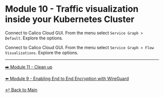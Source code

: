 # Module 10 - Traffic visualization inside your Kubernetes Cluster

Connect to Calico Cloud GUI. From the menu select `Service Graph > Default`. Explore the options.



Connect to Calico Cloud GUI. From the menu select `Service Graph > Flow Visualizations`. Explore the options.



---

[:arrow_right: Module 11 - Clean up](module-11-cleanup.md)  <br>

[:arrow_left: Module 9 - Enabling End to End Encryption with WireGuard](module-9-encryption.md)

[:leftwards_arrow_with_hook: Back to Main](../README.md)
